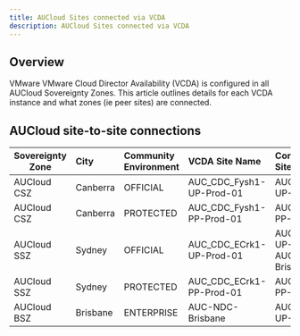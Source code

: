 ```yaml
---
title: AUCloud Sites connected via VCDA
description: AUCloud Sites connected via VCDA
---
```


## Overview

VMware VMware Cloud Director Availability (VCDA) is configured in all AUCloud Sovereignty Zones.  This article outlines details for each VCDA instance and what zones (ie peer sites) are connected.

## AUCloud site-to-site connections

| Sovereignty Zone | City | Community Environment | VCDA Site Name | Connected Peer Site(s) |
| --- | :-- | :-- | :-- | :-- |
| AUCloud CSZ | Canberra | OFFICIAL | AUC_CDC_Fysh1-UP-Prod-01 | AUC_CDC_ECrk1-UP-Prod-01 |
| AUCloud CSZ | Canberra | PROTECTED | AUC_CDC_Fysh1-PP-Prod-01 | AUC_CDC_ECrk1-PP-Prod-01 |
| AUCloud SSZ | Sydney | OFFICIAL | AUC_CDC_ECrk1-UP-Prod-01 | AUC_CDC_Fysh1-UP-Prod-01, AUC-NDC-Brisbane |
| AUCloud SSZ | Sydney | PROTECTED | AUC_CDC_ECrk1-PP-Prod-01 | AUC_CDC_Fysh1-PP-Prod-01 |
| AUCloud BSZ | Brisbane | ENTERPRISE | AUC-NDC-Brisbane | AUC_CDC_ECrk1-UP-Prod-01 |
